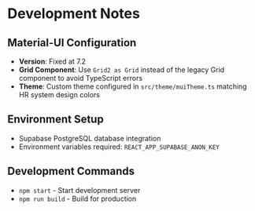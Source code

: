 # Development Notes

## Material-UI Configuration

- **Version**: Fixed at 7.2
- **Grid Component**: Use `Grid2 as Grid` instead of the legacy Grid component to avoid TypeScript errors
- **Theme**: Custom theme configured in `src/theme/muiTheme.ts` matching HR system design colors

## Environment Setup

- Supabase PostgreSQL database integration
- Environment variables required: `REACT_APP_SUPABASE_ANON_KEY`

## Development Commands

- `npm start` - Start development server
- `npm run build` - Build for production